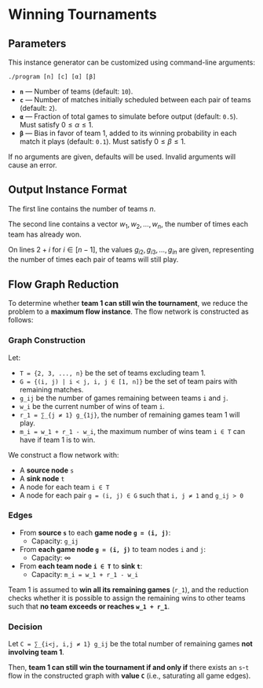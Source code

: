 # Winning Tournaments

## Parameters

This instance generator can be customized using command-line arguments:

```
./program [n] [c] [α] [β]
```

- **`n`** — Number of teams (default: `10`).
- **`c`** — Number of matches initially scheduled between each pair of teams (default: `2`).
- **`α`** — Fraction of total games to simulate before output (default: `0.5`). Must satisfy $0 \leq \alpha \leq 1$.
- **`β`** — Bias in favor of team 1, added to its winning probability in each match it plays (default: `0.1`). Must satisfy $0 \leq \beta \leq 1$.

If no arguments are given, defaults will be used. Invalid arguments will cause an error.

## Output Instance Format

The first line contains the number of teams $n$.

The second line contains a vector $w_1,w_2,\ldots,w_n$, the number of times each team has already won.

On lines $2+i$ for $i \in [n-1]$, the values $g_{i2},g_{i3},\ldots,g_{in}$ are given, representing the number of times each pair of teams will still play.

## Flow Graph Reduction

To determine whether **team 1 can still win the tournament**, we reduce the problem to a **maximum flow instance**. The flow network is constructed as follows:

### Graph Construction

Let:

- `T = {2, 3, ..., n}` be the set of teams excluding team 1.
- `G = {(i, j) | i < j, i, j ∈ [1, n]}` be the set of team pairs with remaining matches.
- `g_ij` be the number of games remaining between teams `i` and `j`.
- `w_i` be the current number of wins of team `i`.
- `r_1 = ∑_{j ≠ 1} g_{1j}`, the number of remaining games team 1 will play.
- `m_i = w_1 + r_1 - w_i`, the maximum number of wins team `i ∈ T` can have if team 1 is to win.

We construct a flow network with:

- A **source node** `s`
- A **sink node** `t`
- A node for each team `i ∈ T`
- A node for each pair `g = (i, j) ∈ G` such that `i, j ≠ 1` and `g_ij > 0`

### Edges

- From **source `s`** to each **game node `g = (i, j)`**:
  - Capacity: `g_ij`
- From **each game node `g = (i, j)`** to team nodes `i` and `j`:
  - Capacity: ∞
- From **each team node `i ∈ T`** to **sink `t`**:
  - Capacity: `m_i = w_1 + r_1 - w_i`

Team 1 is assumed to **win all its remaining games** (`r_1`), and the reduction checks whether it is possible to assign the remaining wins to other teams such that **no team exceeds or reaches `w_1 + r_1`**.

### Decision

Let `C = ∑_{i<j, i,j ≠ 1} g_ij` be the total number of remaining games **not involving team 1**.

Then, **team 1 can still win the tournament if and only if** there exists an `s`-`t` flow in the constructed graph with **value `C`** (i.e., saturating all game edges).

